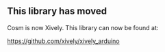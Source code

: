 ## This library has moved

Cosm is now Xively. This library can now be found at:

https://github.com/xively/xively_arduino